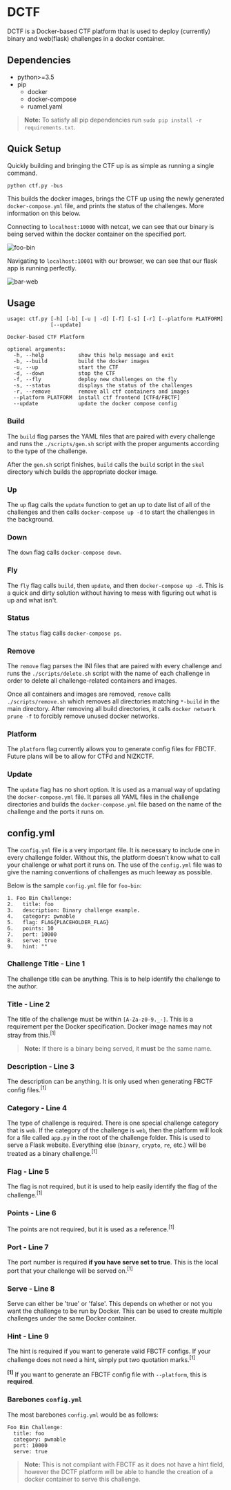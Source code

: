 # DCTF

DCTF is a Docker-based CTF platform that is used to deploy (currently) binary and web(flask) challenges in a docker container.

## Dependencies

* python>=3.5
* pip
	* docker
	* docker-compose
	* ruamel.yaml

> **Note:**
> To satisfy all pip dependencies run `sudo pip install -r requirements.txt`.

## Quick Setup

Quickly building and bringing the CTF up is as simple as running a single command.

`python ctf.py -bus`

This builds the docker images, brings the CTF up using the newly generated `docker-compose.yml` file, and prints the status of the challenges. More information on this below.

Connecting to `localhost:10000` with netcat, we can see that our binary is being served within the docker container on the specified port.

![foo-bin](images/foo-bin.png)

Navigating to `localhost:10001` with our browser, we can see that our flask app is running perfectly.

![bar-web](images/bar-web.png)

## Usage

```
usage: ctf.py [-h] [-b] [-u | -d] [-f] [-s] [-r] [--platform PLATFORM]
              [--update]

Docker-based CTF Platform

optional arguments:
  -h, --help           show this help message and exit
  -b, --build          build the docker images
  -u, --up             start the CTF
  -d, --down           stop the CTF
  -f, --fly            deploy new challenges on the fly
  -s, --status         displays the status of the challenges
  -r, --remove         remove all ctf containers and images
  --platform PLATFORM  install ctf frontend [CTFd/FBCTF]
  --update             update the docker compose config
```

### Build

The `build` flag parses the YAML files that are paired with every challenge and runs the `./scripts/gen.sh` script with the proper arguments according to the type of the challenge.

After the `gen.sh` script finishes, `build` calls the `build` script in the `skel` directory which builds the appropriate docker image.

### Up

The `up` flag calls the `update` function to get an up to date list of all of the challenges and then calls `docker-compose up -d` to start the challenges in the background.

### Down

The `down` flag calls `docker-compose down`.

### Fly

The `fly` flag calls `build`, then `update`, and then `docker-compose up -d`. This is a quick and dirty solution without having to mess with figuring out what is up and what isn't.

### Status

The `status` flag calls `docker-compose ps`.

### Remove

The `remove` flag parses the INI files that are paired with every challenge and runs the `./scripts/delete.sh` script with the name of each challenge in order to delete all challenge-related containers and images.

Once all containers and images are removed, `remove` calls `./scripts/remove.sh` which removes all directories matching `*-build` in the main directory. After removing all build directories, it calls `docker network prune -f` to forcibly remove unused docker networks.

### Platform

The `platform` flag currently allows you to generate config files for FBCTF. Future plans will be to allow for CTFd and NIZKCTF.

### Update

The `update` flag has no short option. It is used as a manual way of updating the `docker-compose.yml` file. It parses all YAML files in the challenge directories and builds the `docker-compose.yml` file based on the name of the challenge and the ports it runs on.

## config.yml

The `config.yml` file is a very important file. It is necessary to include one in every challenge folder. Without this, the platform doesn't know what to call your challenge or what port it runs on. The use of the `config.yml` file was to give the naming conventions of challenges as much leeway as possible.

Below is the sample `config.yml` file for `foo-bin`:

```
1. Foo Bin Challenge:
2.   title: foo
3.   description: Binary challenge example.
4.   category: pwnable
5.   flag: FLAG{PLACEHOLDER_FLAG}
6.   points: 10
7.   port: 10000
8.   serve: true
9.   hint: ""
```

### Challenge Title - Line 1

The challenge title can be anything. This is to help identify the challenge to the author.

### Title - Line 2

The title of the challenge must be within `[A-Za-z0-9._-]`. This is a requirement per the Docker specification. Docker image names may not stray from this.<sup>[1]</sup>

> **Note:**
> If there is a binary being served, it **must** be the same name.

### Description - Line 3

The description can be anything. It is only used when generating FBCTF config files.<sup>[1]</sup>

### Category - Line 4

The type of challenge is required. There is one special challenge category that is `web`. If the category of the challenge is `web`, then the platform will look for a file called `app.py` in the root of the challenge folder. This is used to serve a Flask website. Everything else (`binary`, `crypto`, `re`, etc.) will be treated as a binary challenge.<sup>[1]</sup>

### Flag - Line 5

The flag is not required, but it is used to help easily identify the flag of the challenge.<sup>[1]</sup>

### Points - Line 6

The points are not required, but it is used as a reference.<sup>[1]</sup>

### Port - Line 7

The port number is required **if you have serve set to true**. This is the local port that your challenge will be served on.<sup>[1]</sup>

### Serve - Line 8

Serve can either be 'true' or 'false'. This depends on whether or not you want the challenge to be run by Docker. This can be used to create multiple challenges under the same Docker container.

### Hint - Line 9

The hint is required if you want to generate valid FBCTF configs. If your challenge does not need a hint, simply put two quotation marks.<sup>[1]</sup>

<sup>**[1]**</sup> If you want to generate an FBCTF config file with `--platform`, this is **required**.

### Barebones `config.yml`

The most barebones `config.yml` would be as follows:

```
Foo Bin Challenge:
  title: foo
  category: pwnable
  port: 10000
  serve: true
```

> **Note:**
> This is not compliant with FBCTF as it does not have a hint field, however the DCTF platform will be able to handle the creation of a docker container to serve this challenge.
